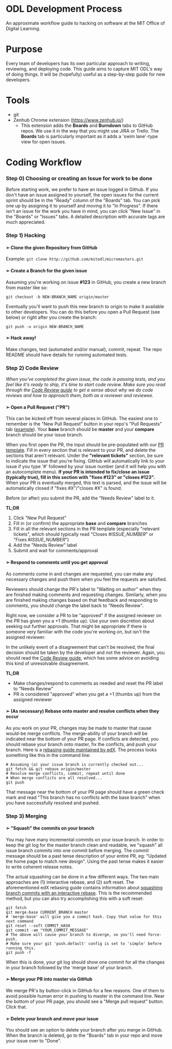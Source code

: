 # ODL Development Process
An approximate workflow guide to hacking on software at the MIT Office of Digital Learning.

# Purpose
Every team of developers has its own particular approach to writing, reviewing, and deploying code.
This guide aims to capture MIT ODL's way of doing things. It will be (hopefully) useful as a
step-by-step guide for new developers.

# Tools

- git
- Zenhub Chrome extension (https://www.zenhub.io/)
  - This extension adds the **Boards** and **Burndown** tabs to GitHub repos. We use it in the way
  that you might use JIRA or Trello. The **Boards** tab is particularly important as it adds a
  'swim lane'-type view for open issues.

# Coding Workflow


### Step 0) Choosing or creating an Issue for work to be done

Before starting work, we prefer to have an issue logged in Github. If you don't have an issue assigned
to yourself, the open issues for the current sprint should be in the "Ready" column of the "Boards"
tab. You can pick one up by assigning it to yourself and moving it to "In Progress". If there isn't
an issue for the work you have in mind, you can click "New Issue" in the "Boards" or "Issues" tabs.
A detailed description with accurate tags are much appreciated.

### Step 1) Hacking

#### &#10146; Clone the given Repository from GitHub

Example: `git clone http://github.com/mitodl/micromasters.git`

#### &#10146; Create a Branch for the given issue

Assuming you're working on issue **#123** in GitHub, you create a new branch from master like so:

    git checkout -b NEW-BRANCH_NAME origin/master

Eventually you'll want to push this new branch to origin to make it available to other developers.
You can do this before you open a Pull Request (see below) or right after you create the branch:

    git push -u origin NEW-BRANCH_NAME

#### &#10146; Hack away!

Make changes, test (automated and/or manual), commit, repeat. The repo README should have details
for running automated tests.


### Step 2) Code Review

_When you've completed the given issue, the code is passing tests, and you feel like it's ready
to ship, it's time to start code review. Make sure you read through the
[Code Review guide](https://github.com/mitodl/handbook/blob/master/code-review.md#everyone) to get a sense
about why we do code reviews and how to approach them, both as a reviewer and reviewee._

#### &#10146; Open a Pull Request ("PR")

This can be kicked off from several places in GitHub. The easiest one to remember is the "New
Pull Request" button in your repo's "Pull Requests" tab
([example](https://github.com/mitodl/micromasters/pulls)). Your **base** branch should be
**master** and your **compare** branch should be your issue branch.

When you first open the PR, the input should be pre-populated with our
[PR template](https://github.com/mitodl/handbook/blob/master/pr-template.md). Fill in every section
that is relevant to your PR, and delete the sections that aren't relevant. Under the **"relevant
tickets"** section, be sure to indicate the issue that you're fixing. GitHub will automatically
link to your issue if you type '#' followed by your issue number (and it will help you with an
autocomplete menu). **If your PR is intended to fix/close an issue (typically true), fill in this
section with "fixes #123" or "closes #123".** When your PR is eventually merged, this text is
parsed, and the issue will be automatically closed if "fixes #X"/"closes #X" is found.

Before (or after) you submit the PR, add the "Needs Review" label to it.


**TL;DR**

1. Click "New Pull Request"
1. Fill in (or confirm) the appropriate **base** and **compare** branches
1. Fill in all the relevant sections in the PR template (especially "relevant tickets", which should
   typically read "Closes #*ISSUE_NUMBER*" or "Fixes #*ISSUE_NUMBER*")
1. Add the "Needs Review" label
1. Submit and wait for comments/approval

#### &#10146; Respond to comments until you get approval

As comments come in and changes are requested, you can make any necessary changes and push them when
you feel the requests are satisfied.

Reviewers should change the PR's label to "Waiting on author" when they are finished making comments
and requesting changes. Similarly, when you are finished making changes based on that feedback and
responding to comments, you should change the label back to "Needs Review".

Right now, we consider a PR to be "approved" if the assigned reviewer on the PR has given you a +1
(thumbs up). Use your own discretion about seeking out further approvals. That might be appropriate
if there is someone very familiar with the code you're working on, but isn't the assigned reviewer.

In the unlikely event of a disagreement that can't be resolved, the final decision should be taken by
the developer and not the reviewer. Again, you should read the
[Code Review guide](https://github.com/mitodl/handbook/blob/master/code-review.md#everyone), which has
some advice on avoiding this kind of unresolvable disagreement.

**TL;DR**

- Make changes/respond to comments as needed and reset the PR label to "Needs Review"
- PR is considered "approved" when you get a +1 (thumbs up) from the assigned reviewer

#### &#10146; (As necessary) Rebase onto master and resolve conflicts when they occur

As you work on your PR, changes may be made to master that cause would-be merge conflicts. The
merge-ability of your branch will be indicated near the bottom of your PR page. If conflicts are detected,
you should rebase your branch onto master, fix the conflicts, and push your branch. Here is a [rebasing
guide maintained by edX](https://github.com/edx/edx-platform/wiki/How-to-Rebase-a-Pull-Request). The
process looks something like this in the command line:

    # Assuming (a) your issue branch is currently checked out...
    git fetch && git rebase origin/master
    # Resolve merge conflicts, commit, repeat until done
    # When merge conflicts are all resolved...
    git push

That message near the bottom of your PR page should have a green check mark and read "This branch has no
conflicts with the base branch" when you have successfully resolved and pushed.


### Step 3) Merging

#### &#10146; "Squash" the commits on your branch

You may have many incremental commits on your issue branch. In order to keep the git log for the master
branch clean and readable, we "squash" all issue branch commits into one commit before merging. The commit
message should be a past tense description of your entire PR, eg: "Updated the home page to match new design". Using
the past tense makes it easier to write coherent release notes.

The actual squashing can be done in a few different ways. The two main approaches are (1) interactive rebase,
and (2) soft reset. The aforementioned edX rebasing guide contains information about
[squashing branch commits with an interactive rebase](https://github.com/edx/edx-platform/wiki/How-to-Rebase-a-Pull-Request#squash-your-changes).
This is the recommended method, but you can also try accomplishing this with a soft reset:

    git fetch
    git merge-base CURRENT_BRANCH master
    # 'merge-base' will give you a commit hash. Copy that value for this next command
    git reset --soft COMMIT_HASH
    git commit -am "YOUR_COMMIT_MESSAGE"
    # The above will cause your branch to diverge, so you'll need force-push.
    # Make sure your git 'push.default' config is set to 'simple' before running this.
    git push -f

When this is done, your git log should show one commit for all the changes in your branch followed by the
'merge base' of your branch.

#### &#10146; Merge your PR into master via GitHub

We merge PR's by button-click in GitHub for a few reasons. One of them to avoid possible human error in
pushing to master in the command line. Near the bottom of your PR page, you should see a "Merge pull request"
button. Click that.

#### &#10146; Delete your branch and move your issue

You should see an option to delete your branch after you merge in GitHub. When the branch is deleted, go to
the "Boards" tab in your repo and move your issue over to "Done".
